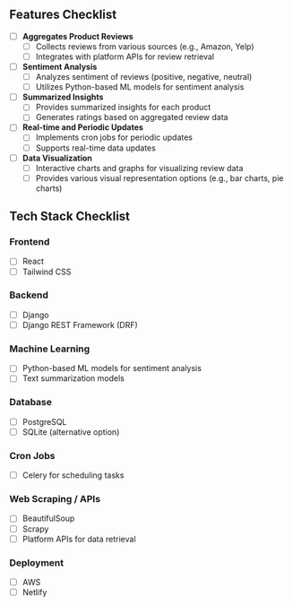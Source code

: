 ## Features Checklist

- [ ] **Aggregates Product Reviews**
  - [ ] Collects reviews from various sources (e.g., Amazon, Yelp)
  - [ ] Integrates with platform APIs for review retrieval

- [ ] **Sentiment Analysis**
  - [ ] Analyzes sentiment of reviews (positive, negative, neutral)
  - [ ] Utilizes Python-based ML models for sentiment analysis

- [ ] **Summarized Insights**
  - [ ] Provides summarized insights for each product
  - [ ] Generates ratings based on aggregated review data

- [ ] **Real-time and Periodic Updates**
  - [ ] Implements cron jobs for periodic updates
  - [ ] Supports real-time data updates

- [ ] **Data Visualization**
  - [ ] Interactive charts and graphs for visualizing review data
  - [ ] Provides various visual representation options (e.g., bar charts, pie charts)

## Tech Stack Checklist

### Frontend
- [ ] React
- [ ] Tailwind CSS

### Backend
- [ ] Django
- [ ] Django REST Framework (DRF)

### Machine Learning
- [ ] Python-based ML models for sentiment analysis
- [ ] Text summarization models

### Database
- [ ] PostgreSQL
- [ ] SQLite (alternative option)

### Cron Jobs
- [ ] Celery for scheduling tasks

### Web Scraping / APIs
- [ ] BeautifulSoup
- [ ] Scrapy
- [ ] Platform APIs for data retrieval

### Deployment
- [ ] AWS
- [ ] Netlify
